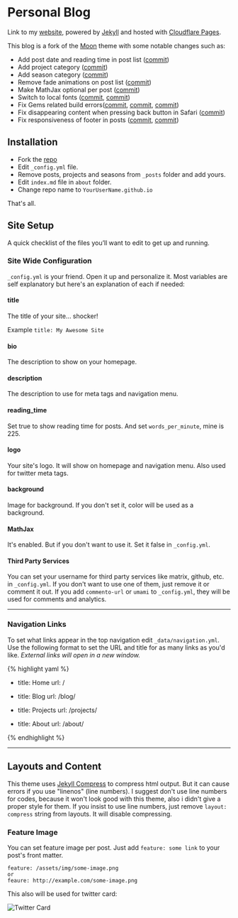 # Personal Blog

Link to my [website](https://www.fuzzygrim.com), powered by [Jekyll](https://jekyllrb.com/) and hosted with [Cloudflare Pages](https://pages.cloudflare.com/).

This blog is a fork of the [Moon](https://github.com/TaylanTatli/Moon) theme with some notable changes such as:

  - Add post date and reading time in post list ([commit](https://github.com/FuzzyGrim/blog/commit/46494adc9902aa8d10f033cbe896817fbc97700a))
  - Add project category ([commit](https://github.com/FuzzyGrim/blog/commit/32578a4d6ad586eeff253ec37a165f7c95e27565))
  - Add season category ([commit](https://github.com/FuzzyGrim/blog/commit/9797a7307f75d4f1142c658601e9ef054d822afa))
  - Remove fade animations on post list ([commit](https://github.com/FuzzyGrim/blog/commit/c977a6bfb521935f731f80a6b8a09db33ee72341))
  - Make MathJax optional per post ([commit](https://github.com/FuzzyGrim/blog/commit/5a2a051469fa67ed44ed8d80516f943a2f9a0da4))
  - Switch to local fonts ([commit](https://github.com/FuzzyGrim/blog/commit/80c4aff34eeb85fe06f09cab1ac0105fbb764f97), [commit](https://github.com/FuzzyGrim/blog/commit/45d82ba5bea55a65fc351095f2be6cb6cce3b974))
  - Fix Gems related build errors([commit](https://github.com/FuzzyGrim/blog/commit/9b502ff1347a84b0bc67904e33a2be24def8b83d), [commit](https://github.com/FuzzyGrim/blog/commit/7ddbfe493edbaf4455f449966c228c645cee0e8a), [commit](https://github.com/FuzzyGrim/blog/commit/3ed7a3c7192a494ff32809fe6621ec8371fa2ae0))
  - Fix disappearing content when pressing back button in Safari  ([commit](https://github.com/FuzzyGrim/blog/commit/f7cac2167e03e2420efbb0667d3e36bcbc9ac46b))
  - Fix responsiveness of footer in posts ([commit](https://github.com/FuzzyGrim/blog/commit/6e8cd710cc4182ba620ce3fb25311a84d760a6ed), [commit](https://github.com/FuzzyGrim/blog/commit/a6de60db08138b8b520db2c67399c58704d8f3c8))

      
## Installation
* Fork the [repo](https://github.com/FuzzyGrim/blog)
* Edit `_config.yml` file.
* Remove posts, projects and seasons from `_posts` folder and add yours.
* Edit `index.md` file in `about` folder.
* Change repo name to `YourUserName.github.io`
     
That's all.

## Site Setup
A quick checklist of the files you’ll want to edit to get up and running.    

### Site Wide Configuration
`_config.yml` is your friend. Open it up and personalize it. Most variables are self explanatory but here's an explanation of each if needed:

#### title

The title of your site... shocker!

Example `title: My Awesome Site`

#### bio

The description to show on your homepage.

#### description

The description to use for meta tags and navigation menu.

#### reading_time

Set true to show reading time for posts. And set `words_per_minute`, mine is 225.

#### logo
Your site's logo. It will show on homepage and navigation menu. Also used for twitter meta tags.

#### background
Image for background. If you don't set it, color will be used as a background.

#### MathJax
It's enabled. But if you don't want to use it. Set it false in  `_config.yml`.

#### Third Party Services
You can set your username for third party services like matrix, github, etc. in `_config.yml`. If you don't want to use one of them, just remove it or comment it out. If you add `commento-url` or `umami` to `_config.yml`, they will be used for comments and analytics.

---

### Navigation Links

To set what links appear in the top navigation edit `_data/navigation.yml`. Use the following format to set the URL and title for as many links as you'd like. *External links will open in a new window.*

{% highlight yaml %}
- title: Home
  url: /

- title: Blog
  url: /blog/

- title: Projects
  url: /projects/

- title: About
  url: /about/

{% endhighlight %}

---

## Layouts and Content

This theme uses [Jekyll Compress](https://github.com/penibelst/jekyll-compress-html) to compress html output. But it can cause errors if you use "linenos" (line numbers). I suggest don't use line numbers for codes, because it won't look good with this theme, also i didn't give a proper style for them. If you insist to use line numbers, just remove `layout: compress` string from layouts. It will disable compressing.

### Feature Image

You can set feature image per post. Just add `feature: some link` to your post's front matter.

```
feature: /assets/img/some-image.png
or
feaure: http://example.com/some-image.png
```    
 This also will be used for twitter card:

![Twitter Card](https://cloud.githubusercontent.com/assets/754514/14509719/61c5751c-01d6-11e6-8c29-ce8ccad149bf.png)